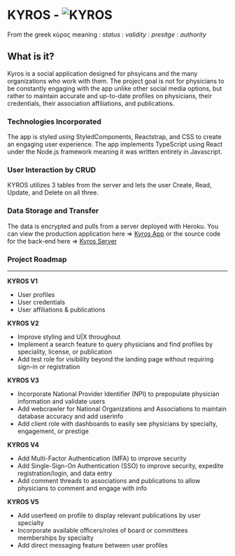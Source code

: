 # KYROS - ![KYROS](logo-tag.png)
From the greek κύρος meaning
: *status*
: *validity*
: *presitge*
: *authority*

## What is it?
Kyros is a social application designed for phsyicans and the many organizations who work with them. The project goal is not for physicians to be constantly engaging with the app unlike other social media options, but rather to maintain accurate and up-to-date profiles on physicians, their credentials, their association affiliations, and publications. 

### Technologies Incorporated
The app is styled using StyledComponents, Reactstrap, and CSS to create an engaging user experience.
The app implements TypeScript using React under the Node.js framework meaning it was written entirely in Javascript. 

### User Interaction by CRUD
KYROS utilizes 3 tables from the server and lets the user Create, Read, Update, and Delete on all three.

### Data Storage and Transfer
The data is encrypted and pulls from a server deployed with Heroku. You can view the production application here => [Kyros App](https://jpc-kyros-client.herokuapp.com/home) or the source code for the back-end here => [Kyros Server](https://github.com/joshuapcasey/rb-final-server)

### Project Roadmap
---
**KYROS V1**
- User profiles
- User credentials
- User affiliations & publications

**KYROS V2**
- Improve styling and U|X throughout
- Implement a search feature to query physicians and find profiles by speciality, license, or publication
- Add test role for visibility beyond the landing page without requiring sign-in or registration

**KYROS V3**
- Incorporate National Provider Identifier (NPI) to prepopulate physician information and validate users
- Add webcrawler for National Organizations and Associations to maintain database accuracy and add userinfo
- Add client role with dashboards to easily see physicians by specialty, engagement, or prestige

**KYROS V4**
- Add Multi-Factor Authentication (MFA) to improve security
- Add Single-Sign-On Authentication (SSO) to improve security, expedite registration/login, and data entry
- Add comment threads to associations and publications to allow physicians to comment and engage with info

**KYROS V5**
- Add userfeed on profile to display relevant publications by user specialty 
- Incorporate available officers/roles of board or committees memberships by specialty 
- Add direct messaging feature between user profiles
